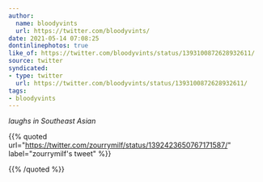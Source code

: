 ```yaml
---
author:
  name: bloodyvints
  url: https://twitter.com/bloodyvints/
date: 2021-05-14 07:08:25
dontinlinephotos: true
like_of: https://twitter.com/bloodyvints/status/1393100872628932611/
source: twitter
syndicated:
- type: twitter
  url: https://twitter.com/bloodyvints/status/1393100872628932611/
tags:
- bloodyvints
---
```


*laughs in Southeast Asian* 

{{% quoted url="https://twitter.com/zourrymilf/status/1392423650767171587/" label="zourrymilf's tweet" %}}



{{% /quoted %}}